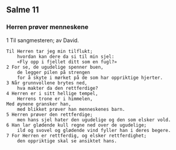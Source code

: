## Salme 11

### Herren prøver menneskene

1 Til sangmesteren; av David. 
    
    Til Herren tar jeg min tilflukt; 
        hvordan kan dere da si til min sjel: 
        «Fly opp i fjellet ditt som en fugl?»
    2 For se, de ugudelige spenner buen, 
        de legger pilen på strengen 
        for å skyte i mørket på de som har oppriktige hjerter.
    3 Når grunnvollene brytes ned, 
        hva makter da den rettferdige?
    4 Herren er i sitt hellige tempel, 
        Herrens trone er i himmelen, 
    Med øynene gransker han, 
        med blikket prøver han menneskenes barn.
    5 Herren prøver den rettferdige; 
        men hans sjel hater den ugudelige og den som elsker vold.
    6 Han lar glødende kull regne ned over de ugudelige; 
        ild og svovel og glødende vind fyller han i deres begere.
    7 For Herren er rettferdig, og elsker rettferdighet; 
        den oppriktige skal se ansiktet hans.